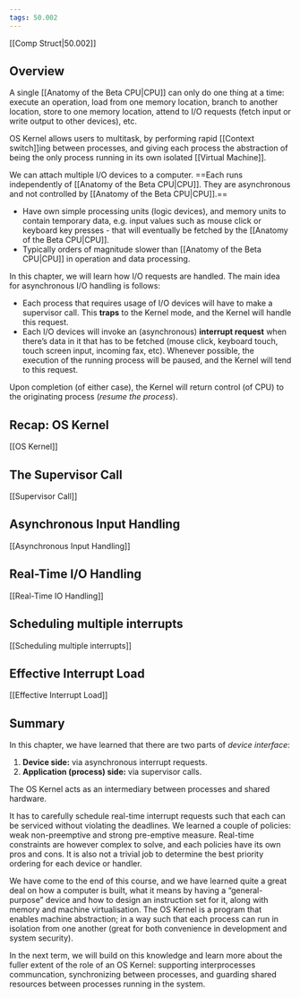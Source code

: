```yaml
---
tags: 50.002
---
```

[[Comp Struct|50.002]]

## Overview
A single [[Anatomy of the Beta CPU|CPU]] can only do one thing at a time: execute an operation, load from one memory location, branch to another location, store to one memory location, attend to I/O requests (fetch input or write output to other devices), etc.

OS Kernel allows users to multitask, by performing rapid [[Context switch]]ing between processes, and giving each process the abstraction of being the only process running in its own isolated [[Virtual Machine]].

We can attach multiple I/O devices to a computer. ==Each runs independently of [[Anatomy of the Beta CPU|CPU]]. They are asynchronous and not controlled by [[Anatomy of the Beta CPU|CPU]].==
- Have own simple processing units (logic devices), and memory units to contain temporary data, e.g. input values such as mouse click or keyboard key presses - that will eventually be fetched by the [[Anatomy of the Beta CPU|CPU]].
- Typically orders of magnitude slower than [[Anatomy of the Beta CPU|CPU]] in operation and data processing.

In this chapter, we will learn how I/O requests are handled. The main idea for asynchronous I/O handling is follows:
-   Each process that requires usage of I/O devices will have to make a supervisor call. This **traps** to the Kernel mode, and the Kernel will handle this request.
-   Each I/O devices will invoke an (asynchronous) **interrupt request** when there’s data in it that has to be fetched (mouse click, keyboard touch, touch screen input, incoming fax, etc). Whenever possible, the execution of the running process will be paused, and the Kernel will tend to this request.

Upon completion (of either case), the Kernel will return control (of CPU) to the originating process (_resume the process_).

## Recap: OS Kernel
[[OS Kernel]]

## The Supervisor Call
[[Supervisor Call]]

## Asynchronous Input Handling
[[Asynchronous Input Handling]]

## Real-Time I/O Handling
[[Real-Time IO Handling]]

## Scheduling multiple interrupts
[[Scheduling multiple interrupts]]

## Effective Interrupt Load
[[Effective Interrupt Load]]

## Summary
In this chapter, we have learned that there are two parts of _device interface_:
1.  **Device side:** via asynchronous interrupt requests.
2.  **Application (process) side:** via supervisor calls.

The OS Kernel acts as an intermediary between processes and shared hardware.

It has to carefully schedule real-time interrupt requests such that each can be serviced without violating the deadlines. We learned a couple of policies: weak non-preemptive and strong pre-emptive measure. Real-time constraints are however complex to solve, and each policies have its own pros and cons. It is also not a trivial job to determine the best priority ordering for each device or handler.

We have come to the end of this course, and we have learned quite a great deal on how a computer is built, what it means by having a “general-purpose” device and how to design an instruction set for it, along with memory and machine virtualisation. The OS Kernel is a program that enables machine abstraction; in a way such that each process can run in isolation from one another (great for both convenience in development and system security).

In the next term, we will build on this knowledge and learn more about the fuller extent of the role of an OS Kernel: supporting interprocesses communcation, synchronizing between processes, and guarding shared resources between processes running in the system.